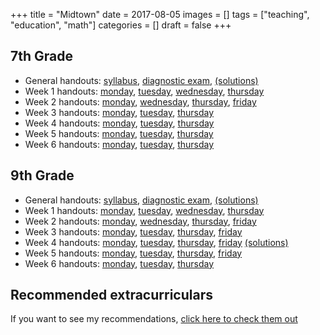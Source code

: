 +++
title = "Midtown"
date = 2017-08-05
images = []
tags = ["teaching", "education", "math"]
categories = []
draft = false
+++

## 7th Grade

* General handouts:
    [syllabus](7th/syllabus.pdf),
    [diagnostic exam](7th/diagnostic_exam.pdf),
    [(solutions)](7th/diagnostic_exam_solutions.pdf)
* Week 1 handouts:
    [monday](7th/session_1.1.pdf),
    [tuesday](7th/session_1.2.pdf),
    [wednesday](7th/session_1.3.pdf),
    [thursday](7th/session_1.4.pdf)
* Week 2 handouts:
    [monday](7th/session_2.1.pdf),
    [wednesday](7th/session_2.2.pdf),
    [thursday](7th/session_2.3.pdf),
    [friday](7th/session_2.4.pdf)
* Week 3 handouts:
    [monday](7th/session_3.1.pdf),
    [tuesday](7th/session_3.2.pdf),
    [thursday](7th/session_3.3.pdf)
* Week 4 handouts:
    [monday](7th/session_4.1.pdf),
    [tuesday](7th/session_4.2.pdf),
    [thursday](7th/session_4.3.pdf)
* Week 5 handouts:
    [monday](7th/session_5.1.pdf),
    [tuesday](7th/session_5.2.pdf),
    [thursday](7th/session_5.3.pdf)
* Week 6 handouts:
    [monday](7th/session_6.1.pdf),
    [tuesday](7th/session_6.2.pdf),
    [thursday](7th/session_6.3.pdf)

## 9th Grade

* General handouts:
    [syllabus](9th/syllabus.pdf),
    [diagnostic exam](9th/diagnostic_exam.pdf),
    [(solutions)](9th/diagnostic_exam_solutions.pdf)
* Week 1 handouts:
    [monday](9th/session_1.1.pdf),
    [tuesday](9th/session_1.2.pdf),
    [wednesday](9th/session_1.3.pdf),
    [thursday](9th/session_1.4.pdf)
* Week 2 handouts:
    [monday](9th/session_2.1.pdf),
    [wednesday](9th/session_2.2.pdf),
    [thursday](9th/session_2.3.pdf),
    [friday](9th/session_2.4.pdf)
* Week 3 handouts:
    [monday](9th/session_3.1.pdf),
    [tuesday](9th/session_3.2.pdf),
    [thursday](9th/session_3.3.pdf),
    [friday](9th/session_3.4.pdf)
* Week 4 handouts:
    [monday](9th/session_4.1.pdf),
    [tuesday](9th/session_4.2.pdf),
    [thursday](9th/session_4.3.pdf),
    [friday](9th/session_4.4.pdf)
    [(solutions)](9th/session_4.4_solutions.pdf)
* Week 5 handouts:
    [monday](9th/session_5.1.pdf),
    [tuesday](9th/session_5.2.pdf),
    [thursday](9th/session_5.3.pdf),
    [friday](9th/session_5.4.pdf)
* Week 6 handouts:
    [monday](9th/session_6.1.pdf),
    [tuesday](9th/session_6.2.pdf),
    [thursday](9th/session_6.3.pdf)

## Recommended extracurriculars

If you want to see my recommendations, [click here to check them out](recommended-extracurriculars)